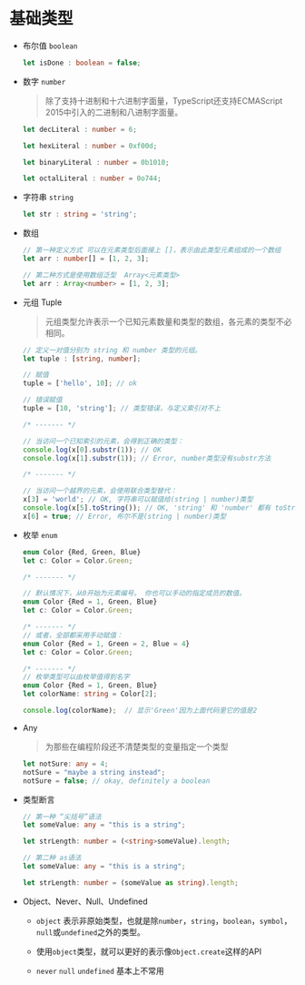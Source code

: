 # 基础类型

* 布尔值 `boolean`
  
  ```typescript
  let isDone : boolean = false;
  ```

* 数字 `number`
  
  > 除了支持十进制和十六进制字面量，TypeScript还支持ECMAScript 2015中引入的二进制和八进制字面量。
  
  ```typescript
  let decLiteral : number = 6; 

  let hexLiteral : number = 0xf00d; 

  let binaryLiteral : number = 0b1010; 

  let octalLiteral : number = 0o744;
  ```

* 字符串 `string`
  
  ```typescript
  let str : string = 'string';
  ```

* 数组 
  
  ```typescript
  // 第一种定义方式 可以在元素类型后面接上 []，表示由此类型元素组成的一个数组
  let arr : number[] = [1, 2, 3];
  
  // 第二种方式是使用数组泛型  Array<元素类型>
  let arr : Array<number> = [1, 2, 3];
  ```

* 元组 Tuple
  
  > 元组类型允许表示一个已知元素数量和类型的数组，各元素的类型不必相同。
  
  ```typescript
  // 定义一对值分别为 string 和 number 类型的元组。
  let tuple : [string, number];
  
  // 赋值
  tuple = ['hello', 10]; // ok
  
  // 错误赋值
  tuple = [10, 'string']; // 类型错误，与定义索引对不上
  
  /* ------- */
  
  // 当访问一个已知索引的元素，会得到正确的类型：
  console.log(x[0].substr(1)); // OK
  console.log(x[1].substr(1)); // Error, number类型没有substr方法
  
  /* ------- */
  
  // 当访问一个越界的元素，会使用联合类型替代：
  x[3] = 'world'; // OK, 字符串可以赋值给(string | number)类型
  console.log(x[5].toString()); // OK, 'string' 和 'number' 都有 toString
  x[6] = true; // Error, 布尔不是(string | number)类型
  ```

* 枚举 `enum`
  
  ```typescript
  enum Color {Red, Green, Blue}
  let c: Color = Color.Green;
  
  /* ------- */
  
  // 默认情况下，从0开始为元素编号。 你也可以手动的指定成员的数值。
  enum Color {Red = 1, Green, Blue}
  let c: Color = Color.Green;
  
  /* ------- */
  // 或者，全部都采用手动赋值：
  enum Color {Red = 1, Green = 2, Blue = 4}
  let c: Color = Color.Green;
  
  /* ------- */
  // 枚举类型可以由枚举值得到名字
  enum Color {Red = 1, Green, Blue}
  let colorName: string = Color[2];
  
  console.log(colorName);  // 显示'Green'因为上面代码里它的值是2
  ```

* Any
  
  > 为那些在编程阶段还不清楚类型的变量指定一个类型
  
  ```typescript
  let notSure: any = 4;
  notSure = "maybe a string instead";
  notSure = false; // okay, definitely a boolean
  ```

* 类型断言
  
  ```typescript
  // 第一种 “尖括号”语法
  let someValue: any = "this is a string";
  
  let strLength: number = (<string>someValue).length;
  
  // 第二种 as语法
  let someValue: any = "this is a string";
  
  let strLength: number = (someValue as string).length;
  ```

* Object、Never、Null、Undefined
  
  * `object` 表示非原始类型，也就是除`number`，`string`，`boolean`，`symbol`，`null`或`undefined`之外的类型。
  
  * 使用`object`类型，就可以更好的表示像`Object.create`这样的API
  
  * `never` `null` `undefined` 基本上不常用
